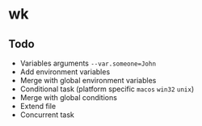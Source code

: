 # wk

## Todo

* Variables arguments `--var.someone=John`
* Add environment variables
* Merge with global environment variables
* Conditional task (platform specific `macos` `win32` `unix`)
* Merge with global conditions
* Extend file
* Concurrent task